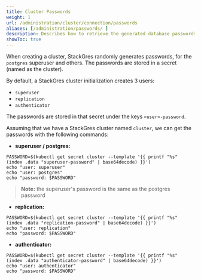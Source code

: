 ```yaml
---
title: Cluster Passwords
weight: 1
url: /administration/cluster/connection/passwords
aliases: [/administration/passwords/ ]
description: Describes how to retrieve the generated database passwords.
showToc: true
---
```


When creating a cluster, StackGres randomly generates passwords, for the `postgres` superuser and others.
The passwords are stored in a secret (named as the cluster).

By default, a StackGres cluster initialization creates 3 users:

- `superuser`
- `replication`
- `authenticator`

The passwords are stored in that secret under the keys `<user>-password`.

Assuming that we have a StackGres cluster named `cluster`, we can get the passwords with the following commands:

- **superuser / postgres:**

```
PASSWORD=$(kubectl get secret cluster --template '{{ printf "%s" (index .data "superuser-password" | base64decode) }}')
echo "user: superuser"
echo "user: postgres"
echo "password: $PASSWORD"
```
> **Note:** the superuser's password is the same as the postgres password

- **replication:**

```
PASSWORD=$(kubectl get secret cluster --template '{{ printf "%s" (index .data "replication-password" | base64decode) }}')
echo "user: replication"
echo "password: $PASSWORD"
```

- **authenticator:**

```
PASSWORD=$(kubectl get secret cluster --template '{{ printf "%s" (index .data "authenticator-password" | base64decode) }}')
echo "user: authenticator"
echo "password: $PASSWORD"
```